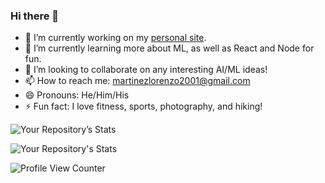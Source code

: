 ### Hi there 👋

- 🔭 I’m currently working on my [personal site](https://lorenzomtzz.com).
- 🌱 I’m currently learning more about ML, as well as React and Node for fun.
- 👯 I’m looking to collaborate on any interesting AI/ML ideas!
- 📫 How to reach me: martinezlorenzo2001@gmail.com
- 😄 Pronouns: He/Him/His
- ⚡ Fun fact: I love fitness, sports, photography, and hiking!

![Your Repository’s Stats](https://github-readme-stats.vercel.app/api?username=lorenzomtz&show_icons=true)

![Your Repository's Stats](https://github-readme-stats.vercel.app/api/top-langs/?username=lorenzomtz&theme=blue-green)

![Profile View Counter](https://komarev.com/ghpvc/?username=lorenzomtz)
